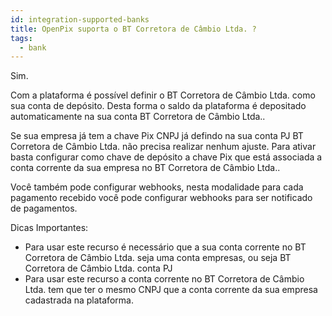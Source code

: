 ```yaml
---
id: integration-supported-banks
title: OpenPix suporta o BT Corretora de Câmbio Ltda. ?
tags:
  - bank
---
```


Sim.

Com a plataforma é possível definir o BT Corretora de Câmbio Ltda. como sua conta de depósito. Desta forma o saldo da plataforma é depositado automaticamente na sua conta BT Corretora de Câmbio Ltda..

Se sua empresa já tem a chave Pix CNPJ já defindo na sua conta PJ BT Corretora de Câmbio Ltda. não precisa realizar nenhum ajuste. Para ativar basta configurar como chave de depósito a chave Pix que está associada a conta corrente da sua empresa no BT Corretora de Câmbio Ltda..

Você também pode configurar webhooks, nesta modalidade para cada pagamento recebido você pode configurar webhooks para ser notificado de pagamentos.

Dicas Importantes:

- Para usar este recurso é necessário que a sua conta corrente no BT Corretora de Câmbio Ltda. seja uma conta empresas, ou seja BT Corretora de Câmbio Ltda. conta PJ
- Para usar este recurso a conta corrente no BT Corretora de Câmbio Ltda. tem que ter o mesmo CNPJ que a conta corrente da sua empresa cadastrada na plataforma.
